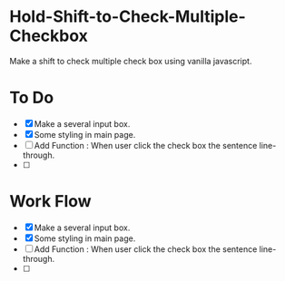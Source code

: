 # Hold-Shift-to-Check-Multiple-Checkbox

Make a shift to check multiple check box using vanilla javascript.

# To Do

- [x] Make a several input box.
- [x] Some styling in main page.
- [ ] Add Function : When user click the check box the sentence line-through.
- [ ]

# Work Flow

- [x] Make a several input box.
- [x] Some styling in main page.
- [ ] Add Function : When user click the check box the sentence line-through.
- [ ]
